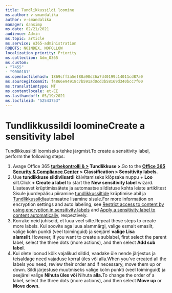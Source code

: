 ```yaml
---
title: Tundlikkussildi loomine
ms.author: v-smandalika
author: v-smandalika
manager: dansimp
ms.date: 02/21/2021
audience: Admin
ms.topic: article
ms.service: o365-administration
ROBOTS: NOINDEX, NOFOLLOW
localization_priority: Priority
ms.collection: Adm_O365
ms.custom:
- "7455"
- "9000181"
ms.openlocfilehash: 1869cff3a5ef80a90d36a7d40199c14011cd87a0
ms.sourcegitcommit: f4866e94918c7b591ad0cd3b58169d340bcc7f00
ms.translationtype: MT
ms.contentlocale: et-EE
ms.lasthandoff: 05/19/2021
ms.locfileid: "52543753"
---
```

# <a name="create-a-sensitivity-label"></a><span data-ttu-id="fc1f0-102">Tundlikkussildi loomine</span><span class="sxs-lookup"><span data-stu-id="fc1f0-102">Create a sensitivity label</span></span>

<span data-ttu-id="fc1f0-103">Tundlikkussildi loomiseks tehke järgmist.</span><span class="sxs-lookup"><span data-stu-id="fc1f0-103">To create a sensitivity label, perform the following steps:</span></span>

1. <span data-ttu-id="fc1f0-104">Avage Office 365 **[turbekontrolli & >](https://sip.protection.office.com/) Tundlikkuse >**.</span><span class="sxs-lookup"><span data-stu-id="fc1f0-104">Go to the **[Office 365 Security & Compliance Center](https://sip.protection.office.com/) > Classification > Sensitivity labels**.</span></span>
2. <span data-ttu-id="fc1f0-105">Uue **tundlikkuse sildiviisardi** käivitamiseks klõpsake nuppu + **Loo** silt.</span><span class="sxs-lookup"><span data-stu-id="fc1f0-105">Click **+ Create a label** to start the **New sensitivity label** wizard.</span></span> <span data-ttu-id="fc1f0-106">Lisateavet krüptimissätete ja automaatse sildistuse kohta leiate artiklitest Sisule juurdepääsu piiramine [tundlikkussiltide](/microsoft-365/compliance/encryption-sensitivity-labels) krüptimise abil ja [Tundlikkussildi](/microsoft-365/compliance/apply-sensitivity-label-automatically)automaatne lisamine sisule.</span><span class="sxs-lookup"><span data-stu-id="fc1f0-106">For more information on encryption settings and auto labeling, see [Restrict access to content by using encryption in sensitivity labels](/microsoft-365/compliance/encryption-sensitivity-labels) and [Apply a sensitivity label to content automatically](/microsoft-365/compliance/apply-sensitivity-label-automatically), respectively.</span></span>
3. <span data-ttu-id="fc1f0-107">Korrake neid juhiseid, et luua veel silte.</span><span class="sxs-lookup"><span data-stu-id="fc1f0-107">Repeat these steps to create more labels.</span></span> <span data-ttu-id="fc1f0-108">Kui soovite aga luua alammärgi, valige esmalt emasilt, valige kolm punkti (veel toiminguid) ja seejärel **valige Lisa alamsilt.**</span><span class="sxs-lookup"><span data-stu-id="fc1f0-108">However, if you want to create a sublabel, first select the parent label, select the three dots (more actions), and then select **Add sub label**.</span></span>
4. <span data-ttu-id="fc1f0-109">Kui olete loonud kõik vajalikud sildid, vaadake üle nende järjestus ja teisaldage need vajaduse korral üles või alla.</span><span class="sxs-lookup"><span data-stu-id="fc1f0-109">When you've created all the labels you need, review their order and if necessary, move them up or down.</span></span> <span data-ttu-id="fc1f0-110">Sildi järjestuse muutmiseks valige kolm punkti (veel toiminguid) ja seejärel valige **Nihuta üles või** Nihuta **alla.**</span><span class="sxs-lookup"><span data-stu-id="fc1f0-110">To change the order of a label, select the three dots (more actions), and then select **Move up** or **Move down**.</span></span> 
